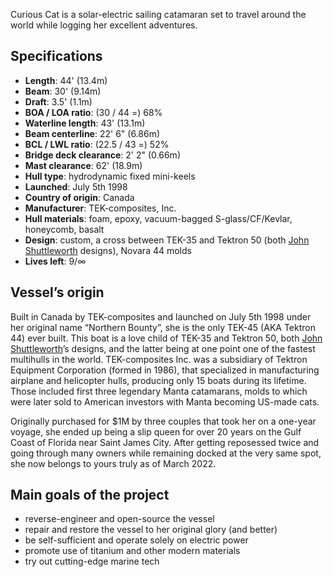 Curious Cat is a solar-electric sailing catamaran set to travel around the world while logging her excellent adventures.


## Specifications

- **Length**: 44' (13.4m)
- **Beam**: 30' (9.14m)
- **Draft**: 3.5' (1.1m)
- **BOA / LOA ratio**: (30 / 44 =) 68%
- **Waterline length**: 43' (13.1m)
- **Beam centerline**: 22' 6" (6.86m)
- **BCL / LWL ratio**: (22.5 / 43 =) 52%
- **Bridge deck clearance**: 2' 2" (0.66m)
- **Mast clearance**: 62' (18.9m)
- **Hull type**: hydrodynamic fixed mini-keels
- **Launched**: July 5th 1998
- **Country of origin**: Canada
- **Manufacturer**: TEK-composites, Inc.
- **Hull materials**: foam, epoxy, vacuum-bagged S-glass/CF/Kevlar, honeycomb, basalt
- **Design**: custom, a cross between TEK-35 and Tektron 50 (both [John Shuttleworth](https://www.shuttleworthdesign.com/) designs), Novara 44 molds
- **Lives left**: 9/∞

<!-- - **Displacement**: ?? -->


## Vessel’s origin

Built in Canada by TEK-composites and launched on July 5th 1998 under her original name “Northern Bounty”, she is the only TEK-45 (AKA Tektron 44) ever built.
This boat is a love child of TEK-35 and Tektron 50, both [John Shuttleworth](https://www.shuttleworthdesign.com)’s designs, and the latter being at one point one of the fastest multihulls in the world.
TEK-composites Inc. was a subsidiary of Tektron Equipment Corporation (formed in 1986), that specialized in manufacturing airplane and helicopter hulls, producing only 15 boats during its lifetime.
Those included first three legendary Manta catamarans, molds to which were later sold to American investors with Manta becoming US-made cats.

Originally purchased for $1M by three couples that took her on a one-year voyage, she ended up being a slip queen for over 20 years on the Gulf Coast of Florida near Saint James City.
After getting reposessed twice and going through many owners while remaining docked at the very same spot, she now belongs to yours truly as of March 2022.

<!--
She is a very spacious yet fast composite performance cruising catamaran.
It’s a shame a boat like this one wasn’t used at all in over two decades, she’s got a lot of life left in her and deserves much more than just sitting dead in the water.
But new adventures await her now, let’s see where the wind and current take her!

In October of 2022 Curious Cat was damaged in hurricane Ian.
In August of 2023 Curious Cat was damaged by a band of hurricane Idalia.
-->


## Main goals of the project

- reverse-engineer and open-source the vessel
- repair and restore the vessel to her original glory (and better)
- be self-sufficient and operate solely on electric power
- promote use of titanium and other modern materials
- try out cutting-edge marine tech


<!-- 
## Links

<div class="big-links">
  <a class="printables" href="https://www.printables.com/@RainAndStorm/models">Printables</a>
  <a class="patreon" href="https://www.patreon.com/RainAndStorm">Patreon</a>
  <a class="instagram" href="https://www.instagram.com/svcuriouscat/">Instagram</a>
  <a class="youtube" href="https://www.youtube.com/@RainAndStorm">YouTube</a>
  <a class="github" href="https://github.com/svcuriouscat">GitHub</a>
  <a class="email" href="mailto:svcuriouscat@protonmail.com?subject=Ahoy%20Capt%E2%80%99n!">Email</a>
  - [Links](https://linktr.ee/RainAndStorm)
  https://www.last.fm/user/RainAndStorm
</div>
 -->
